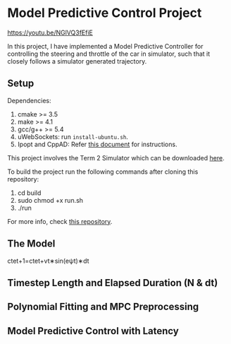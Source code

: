 # Model Predictive Control Project

https://youtu.be/NGlVQ3fEfiE

In this project, I have implemented a Model Predictive Controller for controlling the steering and throttle of the car in simulator, such that it closely follows a simulator generated trajectory.


## Setup
Dependencies:
 1. cmake >= 3.5
 2. make >= 4.1
 3. gcc/g++ >= 5.4
 4. uWebSockets: run `install-ubuntu.sh`.
 5. Ipopt and CppAD: Refer <a href="https://github.com/udacity/CarND-MPC-Project/blob/master/install_Ipopt_CppAD.md">this document</a> for instructions.
 
 This project involves the Term 2 Simulator which can be downloaded <a href="https://github.com/udacity/self-driving-car-sim/releases">here</a>.
 
 To build the project run the following commands after cloning this repository:
 1. cd build
 2. sudo chmod +x run.sh
 3. ./run

For more info, check <a href="https://github.com/udacity/CarND-MPC-Project">this repository</a>.

## The Model

ctet+1​=ctet​+vt​∗sin(eψt​)∗dt
## Timestep Length and Elapsed Duration (N & dt)
## Polynomial Fitting and MPC Preprocessing
## Model Predictive Control with Latency
